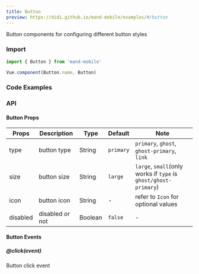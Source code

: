 ```yaml
---
title: Button
preview: https://didi.github.io/mand-mobile/examples/#/button
---
```


Button components for configuring different button styles

### Import

```javascript
import { Button } from 'mand-mobile'

Vue.component(Button.name, Button)
```

### Code Examples
<!-- DEMO -->

### API

#### Button Props
|Props | Description | Type | Default | Note |
|----|-----|------|------ |------|
|type|button type|String|`primary`|`primary`, `ghost`, `ghost-primary`, `link`|
|size|button size|String|`large`|`large`, `small`(only works if `type` is `ghost/ghost-primary`)|
|icon|button icon|String|-|refer to `Icon` for optional values|
|disabled|disabled or not|Boolean|`false`|-|

#### Button Events

##### @click(event)
Button click event

